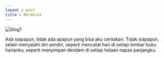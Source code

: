 ```yaml
---
layout : post 
title : Berderai
---
```


![blog1]({{site.baseurl}}/images/berderai.png)

Ada siapapun, tidak ada apapun yang bisa aku ceritakan.
Tidak siapapun, selain menyalahi diri sendiri, 
seperti mencatat hari di setiap lembar buku harianku,
seperti menyimpan dendam di setiap helaan napas panjangku.